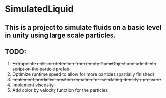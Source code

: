 # SimulatedLiquid

## This is a project to simulate fluids on a basic level in unity using large scale particles.

## TODO:
1. ~~Extrapolate collision detection from empty GameObject and add it into script on the particle prefab~~
2. Optimize runtime speed to allow for more particles (partially finished) 
4. ~~Implement predictive position equation for calculating density / pressure~~
5. ~~Implement viscosity~~
6. Add color by velocity function for the particles
